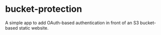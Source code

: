 # bucket-protection
A simple app to add OAuth-based authentication in front of an S3 bucket-based static website.
